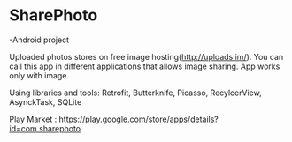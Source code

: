 
# SharePhoto
 -Android project

Uploaded photos stores on free image hosting(http://uploads.im/).
You can call this app in different applications that allows image sharing.
App works only with image.


Using libraries and tools: Retrofit, Butterknife, Picasso, RecylcerView, AsynckTask, SQLite

Play Market : https://play.google.com/store/apps/details?id=com.sharephoto
